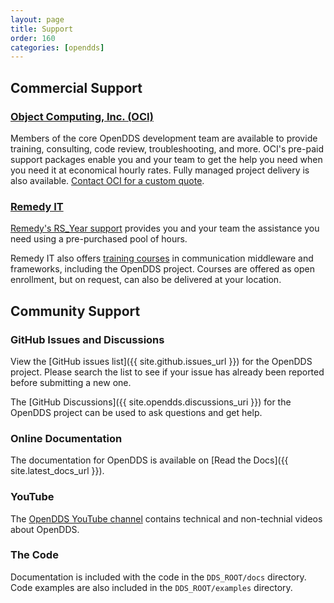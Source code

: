 ```yaml
---
layout: page
title: Support
order: 160
categories: [opendds]
---
```


## Commercial Support

### [Object Computing, Inc. (OCI)](https://objectcomputing.com/)

Members of the core OpenDDS development team are available to provide training, consulting, code review, troubleshooting, and more.
OCI's pre-paid support packages enable you and your team to get the help you need when you need it at economical hourly rates.
Fully managed project delivery is also available.
[Contact OCI for a custom quote](https://objectcomputing.com/platforms/opendds).

### [Remedy IT](https://www.remedy.nl)

[Remedy's RS_Year support](https://www.remedy.nl/services/opensource-support.html) provides you and your team the assistance you need using a pre-purchased pool of hours.

Remedy IT also offers [training courses](https://www.remedy.nl/training/overview.html) in communication middleware and frameworks, including the OpenDDS project. Courses are offered as open enrollment, but on request, can also be delivered at your location.

## Community Support

### GitHub Issues and Discussions

View the [GitHub issues list]({{ site.github.issues_url }}) for the OpenDDS project. Please search the list to see if your issue has already been reported before submitting a new one.

The [GitHub Discussions]({{ site.opendds.discussions_uri }}) for the OpenDDS project can be used to ask questions and get help.

### Online Documentation

The documentation for OpenDDS is available on [Read the Docs]({{ site.latest_docs_url }}).

### YouTube

The [OpenDDS YouTube channel](https://www.youtube.com/channel/UCqeNMrDR3rmv5yuwdKAa2ng) contains technical and non-technial videos about OpenDDS.

### The Code

Documentation is included with the code in the `DDS_ROOT/docs` directory.
Code examples are also included in the `DDS_ROOT/examples` directory.

